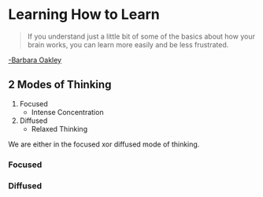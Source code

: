 # Learning How to Learn

> If you understand just a little bit of some of the basics about how your brain works, you can learn more easily and be less frustrated.
>
[-Barbara Oakley](https://barbaraoakley.com/)

## 2 Modes of Thinking

1. Focused
    * Intense Concentration
2. Diffused
    * Relaxed Thinking

We are either in the focused xor diffused mode of thinking.

### Focused

### Diffused